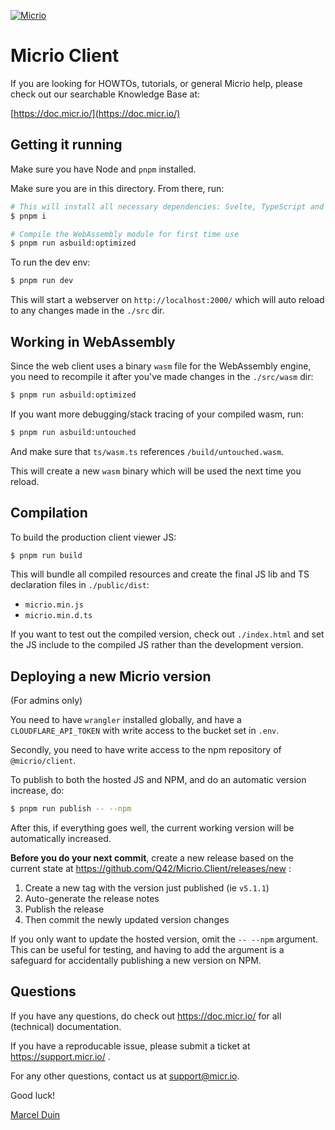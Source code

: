 [![Micrio](https://b.micr.io/_statics/img/micrio-logo.png)](https://micr.io/)

# Micrio Client

If you are looking for HOWTOs, tutorials, or general Micrio help, please check out our
searchable Knowledge Base at:

[https://doc.micr.io/](https://doc.micr.io/)

## Getting it running

Make sure you have Node and `pnpm` installed.

Make sure you are in this directory. From there, run:

```sh
# This will install all necessary dependencies: Svelte, TypeScript and all WebAssembly stuff
$ pnpm i

# Compile the WebAssembly module for first time use
$ pnpm run asbuild:optimized
```

To run the dev env:

```sh
$ pnpm run dev
```

This will start a webserver on `http://localhost:2000/` which will auto reload to any changes made in the `./src` dir.

## Working in WebAssembly

Since the web client uses a binary `wasm` file for the WebAssembly engine, you need to recompile it after you've made changes in the `./src/wasm` dir:

```sh
$ pnpm run asbuild:optimized
```

If you want more debugging/stack tracing of your compiled wasm, run:

```sh
$ pnpm run asbuild:untouched
```

And make sure that `ts/wasm.ts` references `/build/untouched.wasm`.

This will create a new `wasm` binary which will be used the next time you reload.

## Compilation

To build the production client viewer JS:

```sh
$ pnpm run build
```

This will bundle all compiled resources and create the final JS lib and TS declaration files in `./public/dist`:

* `micrio.min.js`
* `micrio.min.d.ts`

If you want to test out the compiled version, check out `./index.html` and set the JS include to the compiled JS rather than the development version.

## Deploying a new Micrio version

(For admins only)

You need to have `wrangler` installed globally, and have a `CLOUDFLARE_API_TOKEN` with write access to the bucket set in `.env`.

Secondly, you need to have write access to the npm repository of `@micrio/client`.

To publish to both the hosted JS and NPM, and do an automatic version increase, do:

```sh
$ pnpm run publish -- --npm
```

After this, if everything goes well, the current working version will be automatically increased.

**Before you do your next commit**, create a new release based on the current state at https://github.com/Q42/Micrio.Client/releases/new :

1. Create a new tag with the version just published (ie `v5.1.1`)
2. Auto-generate the release notes
3. Publish the release
4. Then commit the newly updated version changes

If you only want to update the hosted version, omit the `-- --npm` argument. This can be useful for testing, and having to add the argument is a safeguard for accidentally publishing a new version on NPM.

## Questions

If you have any questions, do check out https://doc.micr.io/ for all (technical) documentation.

If you have a reproducable issue, please submit a ticket at https://support.micr.io/ .

For any other questions, contact us at support@micr.io.

Good luck!

[Marcel Duin](mailto:support@micr.io)
